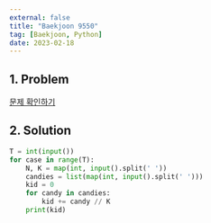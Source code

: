 ```yaml
---
external: false
title: "Baekjoon 9550"
tag: [Baekjoon, Python]
date: 2023-02-18
---
```


## 1. Problem

[문제 확인하기](https://www.acmicpc.net/problem/9550)

## 2. Solution

```python
T = int(input())
for case in range(T):
    N, K = map(int, input().split(' '))
    candies = list(map(int, input().split(' ')))
    kid = 0
    for candy in candies:
        kid += candy // K
    print(kid)
```
